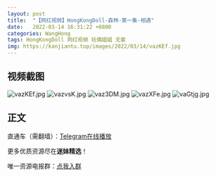 ```yaml
---
layout: post
title:  "【网红视频】HongKongDoll-森林-第一集-相遇"
date:   2022-03-14 16:31:22 +0800
categories: WangHong
tags: HongKongDoll 网红视频 玩偶姐姐 无套
img: https://kanjiantu.top/images/2022/03/14/vazKEf.jpg
---
```



## 视频截图

![vazKEf.jpg](https://kanjiantu.top/images/2022/03/14/vazKEf.jpg)
![vazvsK.jpg](https://kanjiantu.top/images/2022/03/14/vazvsK.jpg)
![vaz3DM.jpg](https://kanjiantu.top/images/2022/03/14/vaz3DM.jpg)
![vazXFe.jpg](https://kanjiantu.top/images/2022/03/14/vazXFe.jpg)
![vaGtjg.jpg](https://kanjiantu.top/images/2022/03/14/vaGtjg.jpg)


## 正文

直通车（需翻墙）：[Telegram在线播放](https://t.me/mimeijingxuan/31)

更多优质资源尽在**迷妹精选**！

唯一资源电报群：[点我入群](https://t.me/mimeijingxuan)


